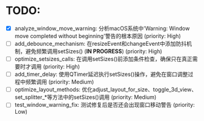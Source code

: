 # TODO:

- [x] analyze_window_move_warning: 分析macOS系统中'Warning: Window move completed without beginning'警告的根本原因 (priority: High)
- [ ] add_debounce_mechanism: 在resizeEvent和changeEvent中添加防抖机制，避免频繁调用setSizes() (**IN PROGRESS**) (priority: High)
- [ ] optimize_setsizes_calls: 在调用setSizes()前添加条件检查，确保只在真正需要时才调用 (priority: High)
- [ ] add_timer_delay: 使用QTimer延迟执行setSizes()操作，避免在窗口调整过程中频繁调用 (priority: Medium)
- [ ] optimize_layout_methods: 优化adjust_layout_for_size、toggle_3d_view、set_splitter_*等方法中的setSizes()调用 (priority: Medium)
- [ ] test_window_warning_fix: 测试修复后是否还会出现窗口移动警告 (priority: Low)
